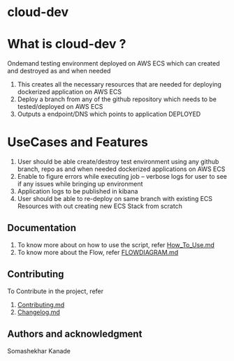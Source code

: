 #                           cloud-dev

# What is cloud-dev ?

Ondemand testing environment deployed on AWS ECS which can created and destroyed as and when needed 

1. This creates all the necessary resources that are needed for deploying dockerized application on AWS ECS
2. Deploy a branch from any of the github repository which needs to be tested/deployed on AWS ECS
3. Outputs a endpoint/DNS which points to application DEPLOYED


# UseCases and Features
1. User should be able create/destroy test environment using any github branch, repo as and when needed dockerized applications on AWS ECS 
2. Enable to figure errors while executing job – verbose logs for user to see if any issues while bringing up environment
3. Application logs to be published in kibana 
4. User should be able to re-deploy on same branch with existing ECS Resources with out creating new ECS Stack from scratch


## Documentation 

1. To know more about on how to use the script, refer [How_To_Use.md](docs/HOW_TO_USE.md) 
2. To know more about the Flow, refer [FLOWDIAGRAM.md](docs/FLOWDIAGRAM.md)


## Contributing

To Contribute in the project, refer 
   1. [Contributing.md](docs/CONTRIBUTING.md)
   2. [Changelog.md](docs/CHANGELOG.md)


## Authors and acknowledgment
Somashekhar Kanade




